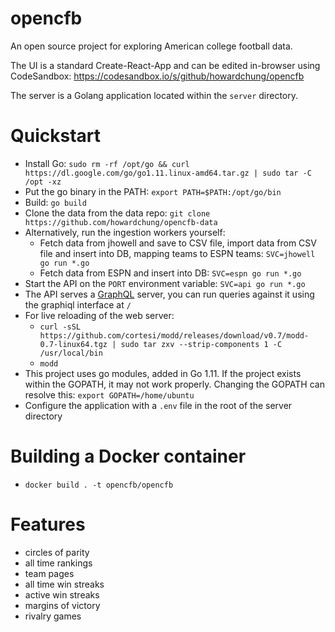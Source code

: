 opencfb
====

An open source project for exploring American college football data.

The UI is a standard Create-React-App and can be edited in-browser using CodeSandbox: https://codesandbox.io/s/github/howardchung/opencfb

The server is a Golang application located within the `server` directory.

Quickstart
====
* Install Go: `sudo rm -rf /opt/go && curl https://dl.google.com/go/go1.11.linux-amd64.tar.gz | sudo tar -C /opt -xz`
* Put the go binary in the PATH: `export PATH=$PATH:/opt/go/bin`
* Build: `go build`
* Clone the data from the data repo: `git clone https://github.com/howardchung/opencfb-data`
* Alternatively, run the ingestion workers yourself:
  * Fetch data from jhowell and save to CSV file, import data from CSV file and insert into DB, mapping teams to ESPN teams: `SVC=jhowell go run *.go`
  * Fetch data from ESPN and insert into DB: `SVC=espn go run *.go`
* Start the API on the `PORT` environment variable: `SVC=api go run *.go`
* The API serves a [GraphQL](https://github.com/graphql) server, you can run queries against it using the graphiql interface at `/`
* For live reloading of the web server:
  * `curl -sSL https://github.com/cortesi/modd/releases/download/v0.7/modd-0.7-linux64.tgz | sudo tar zxv --strip-components 1 -C /usr/local/bin`
  * `modd`
* This project uses go modules, added in Go 1.11. If the project exists within the GOPATH, it may not work properly. Changing the GOPATH can resolve this: `export GOPATH=/home/ubuntu`
* Configure the application with a `.env` file in the root of the server directory

Building a Docker container
====
* `docker build . -t opencfb/opencfb`

Features
====
* circles of parity
* all time rankings
* team pages
* all time win streaks
* active win streaks
* margins of victory
* rivalry games
